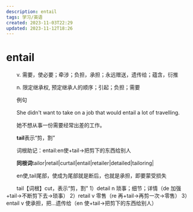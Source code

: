 ```yaml
---
description: entail
tags: 学习/英语
created: 2023-11-03T22:29
updated: 2023-11-12T18:26
---
```

# entail

　　v. 需要，使必要；牵涉；负担，承担；永远赠送，遗传给；蕴含，衍推

　　n. 限定继承权, 预定继承人的顺序；引起；负担；需要

　　例句

　　She didn't want to take on a job that would entail a lot of travelling.

　　她不想从事一份需要经常出差的工作。

　　**tail**表示“剪，割”

　　词根助记：entail:en使+tail→把剪下的东西给别人

　　**同根词**tailor\|retail\|curtail\|entail\|retailer\|detailed\|tailoring\|

　　en使,tail尾部，使成为尾部就是断后，也就是承担，即要蒙受损失

　　tail【词根】cut，表示“剪，割” 1）detail n 琐事；细节；详情（de 加强+tail→不断剪下去→琐事） 2）retail v 零售（re 再+tail→再剪一次→零售） 3）entail v 使承担，把…遗传给（en 使+tail→把剪下的东西给别人）

